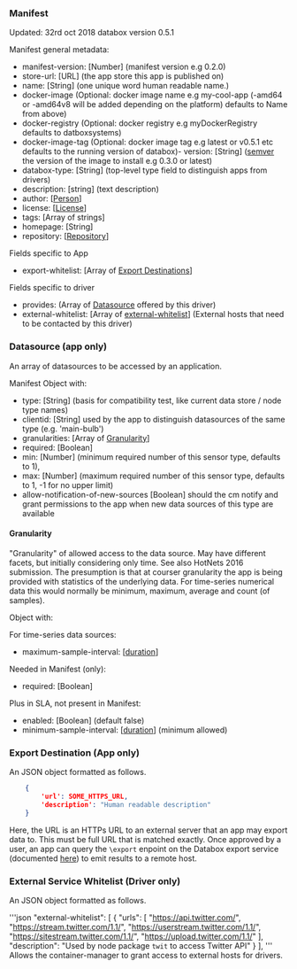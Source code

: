 ### Manifest

Updated: 32rd oct 2018 databox version 0.5.1

Manifest general metadata:

- manifest-version: [Number] \(manifest version e.g 0.2.0)
- store-url: [URL] \(the app store this app is published on)
- name: [String] \(one unique word human readable name.)
- docker-image (Optional: docker image name  e.g my-cool-app (-amd64 or -amd64v8 will be added depending on the platform) defaults to Name from above)
- docker-registry (Optional: docker registry e.g myDockerRegistry defaults to datboxsystems)
- docker-image-tag (Optional: docker image tag e.g latest or v0.5.1 etc defaults to the running version of databox)- version: [String] \([semver](http://semver.org/) the version of the image to install e.g 0.3.0 or latest)
- databox-type: [String] \(top-level type field to distinguish apps from drivers)
- description: [string] \(text description)
- author: [[Person](https://docs.npmjs.com/files/package.json#people-fields-author-contributors)]
- license: [[License](https://docs.npmjs.com/files/package.json#license)]
- tags: [Array of strings]
- homepage: [String]
- repository: [[Repository](https://docs.npmjs.com/files/package.json#repository)]

Fields specific to App
- export-whitelist: [Array of [Export Destinations](#export-destination)]

Fields specific to driver
- provides: \(Array of [Datasource](#datasource) offered by this driver)
- external-whitelist: [Array of [external-whitelist](#external-whitelist)]  \(External hosts that need to be contacted by this driver)


### Datasource (app only)

An array of datasources to be accessed by an application.

Manifest Object with:

- type: [String] \(basis for compatibility test, like current data store / node type names)
- clientid: [String] used by the app to distinguish datasources of the same type (e.g. 'main-bulb')
- granularities: [Array of [Granularity](#granularity)]
- required: [Boolean]
- min: [Number] \(minimum required number of this sensor type, defaults to 1),
- max: [Number] \(maximum required number of this sensor type, defaults to 1, -1 for no upper limit)
- allow-notification-of-new-sources [Boolean] should the cm notify and grant permissions to the app when new data sources of this type are available

#### Granularity

"Granularity" of allowed access to the data source.
May have different facets, but initially considering only time. See also HotNets 2016 submission.
The presumption is that at courser granularity the app is being provided with statistics of the underlying data. For time-series numerical data this would normally be minimum, maximum, average and count (of samples).

Object with:

For time-series data sources:

- maximum-sample-interval: [[duration](https://www.w3.org/TR/xmlschema-2/#duration)]

Needed in Manifest (only):

- required: [Boolean]

Plus in SLA, not present in Manifest:

- enabled: [Boolean] \(default false)
- minimum-sample-interval: [[duration](https://www.w3.org/TR/xmlschema-2/#duration)] \(minimum allowed)


### Export Destination (App only)

An JSON object formatted as follows.

```json
    {
        'url': SOME_HTTPS_URL,
        'description': "Human readable description"
    }
```

Here, the URL is an HTTPs URL to an external server that an app may export data to. This must be full URL that is matched exactly. Once approved by a user, an app can query the `\export` enpoint on the Databox export service (documented [here](https://github.com/me-box/databox-export-service#api)) to emit results to a remote host.


### External Service Whitelist (Driver only)

An JSON object formatted as follows.

'''json
"external-whitelist": [
		{
			"urls": [
				"https://api.twitter.com/",
				"https://stream.twitter.com/1.1/",
				"https://userstream.twitter.com/1.1/",
				"https://sitestream.twitter.com/1.1/",
				"https://upload.twitter.com/1.1/"
			],
			"description": "Used by node package `twit` to access Twitter API"
		}
	],
'''
Allows the container-manager to grant access to external hosts for drivers.
